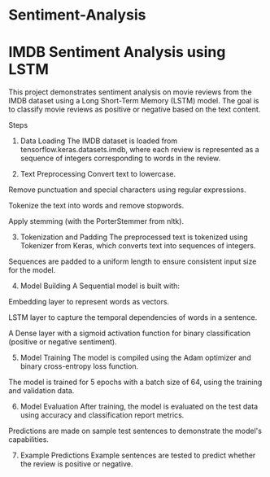 # Sentiment-Analysis
# IMDB Sentiment Analysis using LSTM
This project demonstrates sentiment analysis on movie reviews from the IMDB dataset using a Long Short-Term Memory (LSTM) model. The goal is to classify movie reviews as positive or negative based on the text content.

Steps
1. Data Loading
The IMDB dataset is loaded from tensorflow.keras.datasets.imdb, where each review is represented as a sequence of integers corresponding to words in the review.

2. Text Preprocessing
Convert text to lowercase.

Remove punctuation and special characters using regular expressions.

Tokenize the text into words and remove stopwords.

Apply stemming (with the PorterStemmer from nltk).

3. Tokenization and Padding
The preprocessed text is tokenized using Tokenizer from Keras, which converts text into sequences of integers.

Sequences are padded to a uniform length to ensure consistent input size for the model.

4. Model Building
A Sequential model is built with:

Embedding layer to represent words as vectors.

LSTM layer to capture the temporal dependencies of words in a sentence.

A Dense layer with a sigmoid activation function for binary classification (positive or negative sentiment).

5. Model Training
The model is compiled using the Adam optimizer and binary cross-entropy loss function.

The model is trained for 5 epochs with a batch size of 64, using the training and validation data.

6. Model Evaluation
After training, the model is evaluated on the test data using accuracy and classification report metrics.

Predictions are made on sample test sentences to demonstrate the model's capabilities.

7. Example Predictions
Example sentences are tested to predict whether the review is positive or negative.
